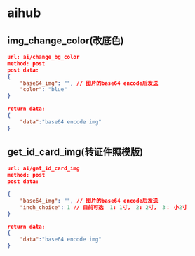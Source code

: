 # aihub



## img_change_color(改底色)

```json
url: ai/change_bg_color
method: post
post data:
{
    "base64_img": "", // 图片的base64 encode后发送
    "color": "blue"
}

return data:
{
    "data":"base64 encode img"
}
```

## get_id_card_img(转证件照模版)

```json
url: ai/get_id_card_img
method: post
post data:

{
    "base64_img": "", // 图片的base64 encode后发送
    "inch_choice": 1 // 目前可选  1: 1寸， 2: 2寸， 3： 小2寸
}

return data:
{
    "data":"base64 encode img"
}
```